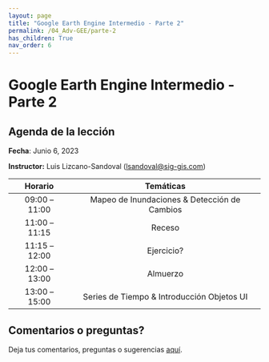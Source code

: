 ```yaml
---
layout: page
title: "Google Earth Engine Intermedio - Parte 2"
permalink: /04_Adv-GEE/parte-2
has_children: True
nav_order: 6
---
```


# Google Earth Engine Intermedio - Parte 2

## Agenda de la lección

**Fecha**: Junio 6, 2023

**Instructor:** Luis Lizcano-Sandoval ([lsandoval@sig-gis.com](lsandoval@sig-gis.com))

|    Horario    |                                                                    Temáticas                                                                    |
|:-------------:|:-----------------------------------------------------------------------------------------------------------------------------------------------:|
| 09:00 – 11:00 | Mapeo de Inundaciones & Detección de Cambios                                        |
| 11:00 – 11:15 | Receso                                                                              |
| 11:15 – 12:00 | Ejercicio?                                                                          |
| 12:00 – 13:00 | Almuerzo                                                                            |
| 13:00 – 15:00 | Series de Tiempo & Introducción Objetos UI                                          |

## Comentarios o preguntas?

Deja tus comentarios, preguntas o sugerencias [aquí](https://forms.gle/KhZKWRrz7o3NfVKR6).

